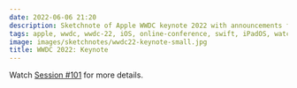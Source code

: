 ```yaml
---
date: 2022-06-06 21:20
description: Sketchnote of Apple WWDC keynote 2022 with announcements for iOS 16, watchOS 9, the new chip M2, macOS Ventura and iPadOS 16
tags: apple, wwdc, wwdc-22, iOS, online-conference, swift, iPadOS, watchOS, macOS
image: images/sketchnotes/wwdc22-keynote-small.jpg
title: WWDC 2022: Keynote
---
```


Watch [Session #101](https://developer.apple.com/wwdc22/101) for more details.
